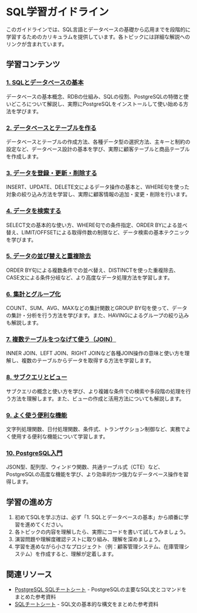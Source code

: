 # SQL学習ガイドライン

このガイドラインでは、SQL言語とデータベースの基礎から応用までを段階的に学習するためのカリキュラムを提供しています。各トピックには詳細な解説へのリンクが含まれています。

## 学習コンテンツ

### [1. SQLとデータベースの基本](https://fcircle-biz.github.io/tech_docs/guide/sql/sql-learning-material-1.html)
データベースの基本概念、RDBの仕組み、SQLの役割、PostgreSQLの特徴と使いどころについて解説し、実際にPostgreSQLをインストールして使い始める方法を学びます。

### [2. データベースとテーブルを作る](https://fcircle-biz.github.io/tech_docs/guide/sql/sql-learning-material-2.html)
データベースとテーブルの作成方法、各種データ型の選択方法、主キーと制約の設定など、データベース設計の基本を学び、実際に顧客テーブルと商品テーブルを作成します。

### [3. データを登録・更新・削除する](https://fcircle-biz.github.io/tech_docs/guide/sql/sql-learning-material-3.html)
INSERT、UPDATE、DELETE文によるデータ操作の基本と、WHERE句を使った対象の絞り込み方法を学習し、実際に顧客情報の追加・変更・削除を行います。

### [4. データを検索する](https://fcircle-biz.github.io/tech_docs/guide/sql/sql-learning-material-4.html)
SELECT文の基本的な使い方、WHERE句での条件指定、ORDER BYによる並べ替え、LIMIT/OFFSETによる取得件数の制限など、データ検索の基本テクニックを学びます。

### [5. データの並び替えと重複除去](https://fcircle-biz.github.io/tech_docs/guide/sql/sql-learning-material-5.html)
ORDER BY句による複数条件での並べ替え、DISTINCTを使った重複除去、CASE文による条件分岐など、より高度なデータ処理方法を学習します。

### [6. 集計とグループ化](https://fcircle-biz.github.io/tech_docs/guide/sql/sql-learning-material-6.html)
COUNT、SUM、AVG、MAXなどの集計関数とGROUP BY句を使って、データの集計・分析を行う方法を学びます。また、HAVINGによるグループの絞り込みも解説します。

### [7. 複数テーブルをつなげて使う（JOIN）](https://fcircle-biz.github.io/tech_docs/guide/sql/sql-learning-material-7.html)
INNER JOIN、LEFT JOIN、RIGHT JOINなど各種JOIN操作の意味と使い方を理解し、複数のテーブルからデータを取得する方法を学習します。

### [8. サブクエリとビュー](https://fcircle-biz.github.io/tech_docs/guide/sql/sql-learning-material-8.html)
サブクエリの概念と使い方を学び、より複雑な条件での検索や多段階の処理を行う方法を理解します。また、ビューの作成と活用方法についても解説します。

### [9. よく使う便利な機能](https://fcircle-biz.github.io/tech_docs/guide/sql/sql-learning-material-9.html)
文字列処理関数、日付処理関数、条件式、トランザクション制御など、実務でよく使用する便利な機能について学習します。

### [10. PostgreSQL入門](https://fcircle-biz.github.io/tech_docs/guide/sql/sql-learning-material-10.html)
JSON型、配列型、ウィンドウ関数、共通テーブル式（CTE）など、PostgreSQLの高度な機能を学び、より効率的かつ強力なデータベース操作を習得します。

## 学習の進め方

1. 初めてSQLを学ぶ方は、必ず「1. SQLとデータベースの基本」から順番に学習を進めてください。
2. 各トピックの内容を理解したら、実際にコードを書いて試してみましょう。
3. 演習問題や理解度確認テストに取り組み、理解を深めましょう。
4. 学習を進めながら小さなプロジェクト（例：顧客管理システム、在庫管理システム）を作成すると、理解が定着します。

## 関連リソース

- [PostgreSQL SQLチートシート](https://fcircle-biz.github.io/tech_docs/cheatsheet1/postgresql-infographic.html) - PostgreSQLの主要なSQL文とコマンドをまとめた参考資料
- [SQLチートシート](https://fcircle-biz.github.io/tech_docs/cheatsheet1/sql-cheatsheet.html) - SQL文の基本的な構文をまとめた参考資料